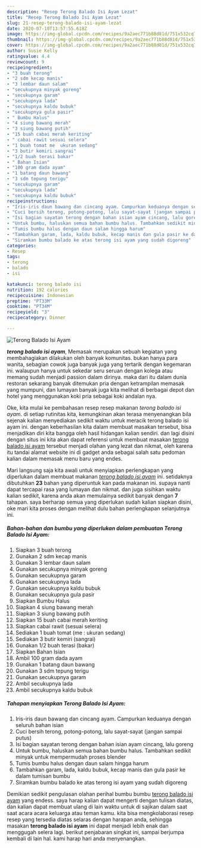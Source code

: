 ```yaml
---
description: "Resep Terong Balado Isi Ayam Lezat"
title: "Resep Terong Balado Isi Ayam Lezat"
slug: 21-resep-terong-balado-isi-ayam-lezat
date: 2020-07-10T13:57:55.618Z
image: https://img-global.cpcdn.com/recipes/9a2aec771b88d81d/751x532cq70/terong-balado-isi-ayam-foto-resep-utama.jpg
thumbnail: https://img-global.cpcdn.com/recipes/9a2aec771b88d81d/751x532cq70/terong-balado-isi-ayam-foto-resep-utama.jpg
cover: https://img-global.cpcdn.com/recipes/9a2aec771b88d81d/751x532cq70/terong-balado-isi-ayam-foto-resep-utama.jpg
author: Susie Kelly
ratingvalue: 4.4
reviewcount: 9
recipeingredient:
- "3 buah terong"
- "2 sdm kecap manis"
- "3 lembar daun salam"
- "secukupnya minyak goreng"
- "secukupnya garam"
- "secukupnya lada"
- "secukupnya kaldu bubuk"
- "secukupnya gula pasir"
- " Bumbu Halus"
- "4 siung bawang merah"
- "3 siung bawang putih"
- "15 buah cabai merah keriting"
- " cabai rawit sesuai selera"
- "1 buah tomat me  ukuran sedang"
- "3 butir kemiri sangrai"
- "1/2 buah terasi bakar"
- " Bahan Isian"
- "100 gram dada ayam"
- "1 batang daun bawang"
- "3 sdm tepung terigu"
- "secukupnya garam"
- "secukupnya lada"
- "secukupnya kaldu bubuk"
recipeinstructions:
- "Iris-iris daun bawang dan cincang ayam. Campurkan keduanya dengan seluruh bahan isian"
- "Cuci bersih terong, potong-potong, lalu sayat-sayat (jangan sampai putus)"
- "Isi bagian sayatan terong dengan bahan isian ayam cincang, lalu goreng"
- "Untuk bumbu, haluskan semua bahan bumbu halus. Tambahkan sedikit minyak untuk mempermudah proses blender"
- "Tumis bumbu halus dengan daun salam hingga harum"
- "Tambahkan garam, lada, kaldu bubuk, kecap manis dan gula pasir ke dalam tumisan bumbu"
- "Siramkan bumbu balado ke atas terong isi ayam yang sudah digoreng"
categories:
- Resep
tags:
- terong
- balado
- isi

katakunci: terong balado isi 
nutrition: 192 calories
recipecuisine: Indonesian
preptime: "PT33M"
cooktime: "PT34M"
recipeyield: "3"
recipecategory: Dinner

---
```



![Terong Balado Isi Ayam](https://img-global.cpcdn.com/recipes/9a2aec771b88d81d/751x532cq70/terong-balado-isi-ayam-foto-resep-utama.jpg)

<b><i>terong balado isi ayam</i></b>, Memasak merupakan sebuah kegiatan yang membahagiakan dilakukan oleh banyak komunitas. bukan hanya para wanita, sebagian cowok juga banyak juga yang tertarik dengan kegemaran ini. walaupun hanya untuk sekedar seru seruan dengan kolega atau memang sudah menjadi passion dalam dirinya. maka dari itu dalam dunia restoran sekarang banyak ditemukan pria dengan ketrampilan memasak yang mumpuni, dan lumayan banyak juga kita melihat di berbagai depot dan hotel yang menggunakan koki pria sebagai koki andalan nya.



Oke, kita mulai ke pembahasan resep resep makanan <i>terong balado isi ayam</i>. di setiap rutinitas kita, kemungkinan akan terasa menyenangkan bila sejenak kalian menyediakan sedikit waktu untuk meracik terong balado isi ayam ini. dengan keberhasilan kita dalam membuat masakan tersebut, bisa menjadikan diri kita bangga oleh hasil hidangan kalian sendiri. dan lagi disini dengan situs ini kita akan dapat referensi untuk membuat masakan <u>terong balado isi ayam</u> tersebut menjadi olahan yang lezat dan nikmat, oleh karena itu tandai alamat website ini di gadget anda sebagai salah satu pedoman kalian dalam memasak menu baru yang endes.


Mari langsung saja kita awali untuk menyiapkan perlengkapan yang diperlukan dalam membuat makanan <u><i>terong balado isi ayam</i></u> ini. setidaknya dibutuhkan <b>23</b> bahan yang diperuntuk kan pada makanan ini. supaya nanti dapat tercapai rasa yang lumayan dan nikmat. dan juga sisihkan waktu kalian sedikit, karena anda akan memulainya sedikit banyak dengan <b>7</b> tahapan. saya berharap semua yang diperlukan sudah kalian siapkan disini, oke mari kita proses dengan melihat dulu bahan perlengkapan selanjutnya ini.

<!--inarticleads1-->

##### Bahan-bahan dan bumbu yang diperlukan dalam pembuatan Terong Balado Isi Ayam:

1. Siapkan 3 buah terong
1. Gunakan 2 sdm kecap manis
1. Gunakan 3 lembar daun salam
1. Gunakan secukupnya minyak goreng
1. Gunakan secukupnya garam
1. Gunakan secukupnya lada
1. Gunakan secukupnya kaldu bubuk
1. Gunakan secukupnya gula pasir
1. Siapkan  Bumbu Halus
1. Siapkan 4 siung bawang merah
1. Siapkan 3 siung bawang putih
1. Siapkan 15 buah cabai merah keriting
1. Siapkan  cabai rawit (sesuai selera)
1. Sediakan 1 buah tomat (me : ukuran sedang)
1. Sediakan 3 butir kemiri (sangrai)
1. Gunakan 1/2 buah terasi (bakar)
1. Siapkan  Bahan Isian
1. Ambil 100 gram dada ayam
1. Gunakan 1 batang daun bawang
1. Gunakan 3 sdm tepung terigu
1. Gunakan secukupnya garam
1. Ambil secukupnya lada
1. Ambil secukupnya kaldu bubuk




<!--inarticleads2-->

##### Tahapan menyiapkan Terong Balado Isi Ayam:

1. Iris-iris daun bawang dan cincang ayam. Campurkan keduanya dengan seluruh bahan isian
1. Cuci bersih terong, potong-potong, lalu sayat-sayat (jangan sampai putus)
1. Isi bagian sayatan terong dengan bahan isian ayam cincang, lalu goreng
1. Untuk bumbu, haluskan semua bahan bumbu halus. Tambahkan sedikit minyak untuk mempermudah proses blender
1. Tumis bumbu halus dengan daun salam hingga harum
1. Tambahkan garam, lada, kaldu bubuk, kecap manis dan gula pasir ke dalam tumisan bumbu
1. Siramkan bumbu balado ke atas terong isi ayam yang sudah digoreng




Demikian sedikit pengulasan olahan perihal bumbu bumbu <u>terong balado isi ayam</u> yang endess. saya harap kalian dapat mengerti dengan tulisan diatas, dan kalian dapat membuat ulang di lain waktu untuk di sajikan dalam saat saat acara acara keluarga atau teman kamu. kita bisa mengkolaborasi resep resep yang tersedia diatas selaras dengan harapan anda, sehingga masakan <b>terong balado isi ayam</b> ini dapat menjadi lebih enak dan menggugah selera lagi. berikut penjabaran singkat ini, sampai berjumpa kembali di lain hal. kami harap hari anda menyenangkan.
